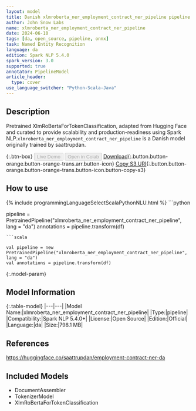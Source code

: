 ```yaml
---
layout: model
title: Danish xlmroberta_ner_employment_contract_ner_pipeline pipeline XlmRoBertaForTokenClassification from saattrupdan
author: John Snow Labs
name: xlmroberta_ner_employment_contract_ner_pipeline
date: 2024-06-10
tags: [da, open_source, pipeline, onnx]
task: Named Entity Recognition
language: da
edition: Spark NLP 5.4.0
spark_version: 3.0
supported: true
annotator: PipelineModel
article_header:
  type: cover
use_language_switcher: "Python-Scala-Java"
---
```


## Description

Pretrained XlmRoBertaForTokenClassification, adapted from Hugging Face and curated to provide scalability and production-readiness using Spark NLP.`xlmroberta_ner_employment_contract_ner_pipeline` is a Danish model originally trained by saattrupdan.

{:.btn-box}
<button class="button button-orange" disabled>Live Demo</button>
<button class="button button-orange" disabled>Open in Colab</button>
[Download](https://s3.amazonaws.com/auxdata.johnsnowlabs.com/public/models/xlmroberta_ner_employment_contract_ner_pipeline_da_5.4.0_3.0_1718027385930.zip){:.button.button-orange.button-orange-trans.arr.button-icon}
[Copy S3 URI](s3://auxdata.johnsnowlabs.com/public/models/xlmroberta_ner_employment_contract_ner_pipeline_da_5.4.0_3.0_1718027385930.zip){:.button.button-orange.button-orange-trans.button-icon.button-copy-s3}

## How to use



<div class="tabs-box" markdown="1">
{% include programmingLanguageSelectScalaPythonNLU.html %}
```python

pipeline = PretrainedPipeline("xlmroberta_ner_employment_contract_ner_pipeline", lang = "da")
annotations =  pipeline.transform(df)   

```
```scala

val pipeline = new PretrainedPipeline("xlmroberta_ner_employment_contract_ner_pipeline", lang = "da")
val annotations = pipeline.transform(df)

```
</div>

{:.model-param}
## Model Information

{:.table-model}
|---|---|
|Model Name:|xlmroberta_ner_employment_contract_ner_pipeline|
|Type:|pipeline|
|Compatibility:|Spark NLP 5.4.0+|
|License:|Open Source|
|Edition:|Official|
|Language:|da|
|Size:|798.1 MB|

## References

https://huggingface.co/saattrupdan/employment-contract-ner-da

## Included Models

- DocumentAssembler
- TokenizerModel
- XlmRoBertaForTokenClassification